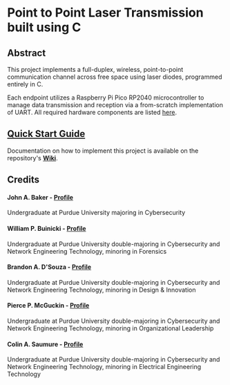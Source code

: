 # Point to Point Laser Transmission built using C
## Abstract
This project implements a full-duplex, wireless, point-to-point communication channel across free space using laser diodes, programmed entirely in C.

Each endpoint utilizes a Raspberry Pi Pico RP2040 microcontroller to manage data transmission and reception via a from-scratch implementation of UART. All required hardware components are listed [here](https://github.com/CyberSamurai0/P2P-Transmitter/wiki/Hardware-Setup).

## [Quick Start Guide](https://github.com/CyberSamurai0/P2P-Transmitter/wiki)
Documentation on how to implement this project is available on the repository's **[Wiki](https://github.com/CyberSamurai0/P2P-Transmitter/wiki)**.

## Credits
#### John A. Baker - [Profile](https://github.com/johnb4k3r)
Undergraduate at Purdue University majoring in Cybersecurity
#### William P. Buinicki - [Profile](https://github.com/wbuinick)
Undergraduate at Purdue University double-majoring in Cybersecurity and Network Engineering Technology, minoring in Forensics
#### Brandon A. D'Souza - [Profile](https://github.com/BrandonDSouza)
Undergraduate at Purdue University double-majoring in Cybersecurity and Network Engineering Technology, minoring in Design & Innovation
#### Pierce P. McGuckin - [Profile](https://github.com/PierceMcGuckin)
Undergraduate at Purdue University double-majoring in Cybersecurity and Network Engineering Technology, minoring in Organizational Leadership
#### Colin A. Saumure - [Profile](https://github.com/CyberSamurai0)
Undergraduate at Purdue University double-majoring in Cybersecurity and Network Engineering Technology, minoring in Electrical Engineering Technology
